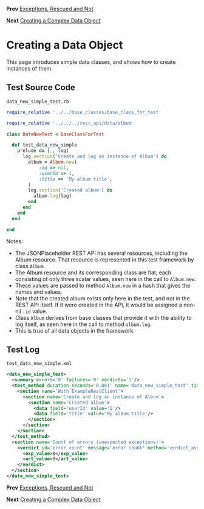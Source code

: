 <!--- GENERATED FILE, DO NOT EDIT --->
**Prev** [Exceptions, Rescued and Not](./Exceptions.md)

**Next** [Creating a Complex Data Object](./DataNewComplex.md)


# Creating a Data Object

This page introduces simple data classes, and shows how to create instances of them.

## Test Source Code

<code>data_new_simple_test.rb</code>
```ruby
require_relative '../../base_classes/base_class_for_test'

require_relative '../../../rest_api/data/album'

class DataNewTest < BaseClassForTest

  def test_data_new_simple
    prelude do |_, log|
      log.section('Create and log an instance of Album') do
        album = Album.new(
            :id => nil,
            :userId => 1,
            :title => 'My album title',
        )
        log.section('Created album') do
          album.log(log)
        end
      end
    end
  end

end
```

Notes:

- The JSONPlaceholder REST API has several resources, including the Album resource.  That resource is represented in this test framework by class <code>Album</code>.
- The Album resource and its corresponding class are flat, each consisting of only three scalar values, seen here in the call to <code>Album.new</code>.
- These values are passed to method <code>Album.new</code> in a hash that gives the names and values.
- Note that the created album exists only here in the test, and not in the REST API itself.  If it were created in the API, it would be assigned a non-nil <code>:id</code> value.
- Class <code>Album</code> derives from base classes that provide it with the ability to log itself, as seen here in the call to method <code>album.log</code>.
- This is true of all data objects in the framework.

##  Test Log

<code>test_data_new_simple.xml</code>
```xml
<data_new_simple_test>
  <summary errors='0' failures='0' verdicts='1'/>
  <test_method duration_seconds='0.001' name='data_new_simple_test' timestamp='2017-09-28-Thu-14.43.20.651'>
    <section name='With ExampleRestClient'>
      <section name='Create and log an instance of Album'>
        <section name='Created album'>
          <data field='userId' value='1'/>
          <data field='title' value='My album title'/>
        </section>
      </section>
    </section>
  </test_method>
  <section name='Count of errors (unexpected exceptions)'>
    <verdict id='error count' message='error count' method='verdict_assert_equal?' outcome='passed' volatile='true'>
      <exp_value>0</exp_value>
      <act_value>0</act_value>
    </verdict>
  </section>
</data_new_simple_test>
```

**Prev** [Exceptions, Rescued and Not](./Exceptions.md)

**Next** [Creating a Complex Data Object](./DataNewComplex.md)

